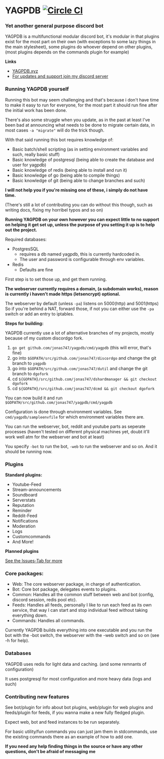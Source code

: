 YAGPDB  [![Circle CI](https://circleci.com/gh/jonas747/yagpdb.svg?style=svg)](https://circleci.com/gh/jonas747/yagpdb) 
================

### Yet another general purpose discord bot

YAGPDB is a multifunctional modular discord bot, it's modular in that plugins exist for the most part on their own (with exceptions to some lazy things in the main stylesheet), some plugins do whoever depend on other plugins, (most plugins depends on the commands plugin for example)

**Links**
 - [YAGPDB.xyz](http://yagpdb.xyz)
 - [For updates and support join my discord server](https://discord.gg/Cj6kCba)

### Running YAGPDB yourself

Running this bot may seem challenging and that's because i don't have time to make it easy to run for everyone, for the most part it should run fine after the initial work has been done.

There's also some struggle when you update, as in the past at least I've been bad at announcing what needs to be done to migrate certain data, in most cases `-a "migrate"` will do the trick though.

With that said running this bot requires knowledge of:

 - Basic batch/shell scripting (as in setting environment variables and such, really basic stuff)
 - Basic knowledge of postgresql (being able to create the database and user for yagpdb)
 - Basic knowledge of redis (being able to install and run it)
 - Basic knowledge of go (being able to compile things)
 - Basic knowledge of git (being able to change branches and such)

**I will not help you if you're missing one of these, i simply do not have time.**

(There's still a lot of contributing you can do without this though, such as writing docs, fixing my horribel typos and so on)

**Running YAGPDB on your own however you can expect little to no support on helping it get set up, unless the purpose of you setting it up is to help out the project.**

Required databases: 
 - PostgresSQL
     + requires a db named yagpdb, this is currently hardcoded in.
     + The user and password is configurable through env variables.
 - Redis
     + Defaults are fine

First step is to set those up, and get them running.

**The webserver currently requires a domain, (a subdomain works), reason is currently i haven't made https (letsencrypt) optional.**

The webserver by default (unless `-pa`) listens on 5000(http) and 5001(https)
So if you're behind a NAT, forward those, if not you can either use the `-pa` switch or add an entry to iptables.

**Steps for building:**

YAGPDB currently use a lot of alternative branches of my projects, mostly because of my custom discordgo fork.

1. `go get github.com/jonas747/yagpdb/cmd/yagpdb` (this will error, that's fine)
2. go into `$GOPATH/src/github.com/jonas747/discordgo` and change the git branch to `yagpdb`
2. go into `$GOPATH/src/github.com/jonas747/dutil` and change the git branch to `dgofork`
3. cd `${GOPATH}/src/github.com/jonas747/dshardmanager && git checkout dgofork`
4. cd `${GOPATH}/src/github.com/jonas747/dcmd && git checkout dgofork`

You can now build it and run `$GOPATH/src/github.com/jonas747/yagpdb/cmd/yagpdb`

Configuration is done through environment variables. See `cmd/yagpdb/sampleenvfile` for which environment variables there are.

You can run the webserver, bot, reddit and youtube parts as seperate processes (haven't tested on different physical machines yet, doubt it'll work well atm for the webserver and bot at least)

You specify `-bot` to run the bot, `-web` to run the webserver and so on.
And it should be running now.

### Plugins

**Standard plugins:**

* Youtube-Feed
* Stream-announcements
* Soundboard
* Serverstats
* Reputation
* Reminder
* Reddit-Feed
* Notifications
* Moderation
* Logs
* Customcommands
* And More!

**Planned plugins**

[See the Issues-Tab for more](https://github.com/jonas747/yagpdb/issues)

### Core packages:

- Web: The core webserver package, in charge of authentication.
- Bot: Core bot package, delegates events to plugins.
- Common: Handles all the common stuff between web and bot (config, discord session, redis pool etc).
- Feeds: Handles all feeds, personally I like to run each feed as its own service, that way I can start and stop individual feed without   taking everything down.
- Commands: Handles all commands.

Currently YAGPDB builds everything into one executable and you run the bot with the -bot switch, the webserver with the -web switch and so on (see -h for help).

### Databases

YAGPDB uses redis for light data and caching. (and some remnants of configuration)

It uses postgresql for most configuration and more heavy data (logs and such)

### Contributing new features

See bot/plugin for info about bot plugins, web/plugin for web plugins and feeds/plugin for feeds, if you wanna make a new fully fledged plugin.

Expect web, bot and feed instances to be run separately.

For basic utility/fun commands you can just jam them in stdcommands, use the existing commands there as an example of how to add one.

**If you need any help finding things in the source or have any other questions, don't be afraid of messaging me**
